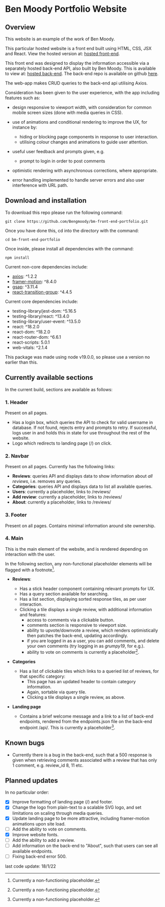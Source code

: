# Ben Moody Portfolio Website

## Overview

This website is an example of the work of Ben Moody.

This particular hosted website is a front end built using HTML, CSS, JSX and React.
View the hosted version at:
[hosted front-end](https://bmoody-portfolio.netlify.app/).

This front end was designed to display the information accessible via a separately hosted back-end API, also built by Ben Moody.
This is available to view at:
[hosted back-end](https://bmoody-portfolio.onrender.com/api/).
The back-end repo is available on github 
[here](https://github.com/Bengmoody/bm-back-portfolio).

The web-app makes CRUD queries to the back-end api utilising Axios.

Consideration has been given to the user experience, with the app including features such as:

- design responsive to viewport width, with consideration for common mobile screen sizes (done with media queries in CSS).

- use of animations and conditional rendering to improve the UX, for instance by:
    - hiding or blocking page components in response to user interaction.
    - utilising colour changes and animations to guide user attention.

- useful user feedback and prompts given, e.g.
    - prompt to login in order to post comments

- optimistic rendering with asynchronous corrections, where appropriate.

- error handling implemented to handle server errors and also user interference with URL path.

## Download and installation
To download this repo please run the following command:

`git clone https://github.com/Bengmoody/bm-front-end-portfolio.git`

Once you have done this, cd into the directory with the command:

`cd bm-front-end-portfolio`

Once inside, please install all dependencies with the command:

`npm install`

Current non-core dependencies include:
- [axios](https://axios-http.com/docs/intro): ^1.2.2
- [framer-motion](https://www.framer.com/motion/): ^8.4.0
- [gsap](https://greensock.com/docs/v3/GSAP): ^3.11.4
- [react-transition-group](https://reactcommunity.org/react-transition-group/): ^4.4.5

Current core dependencies include:
- testing-library/jest-dom: ^5.16.5
- testing-library/react: ^13.4.0
- testing-library/user-event: ^13.5.0
- react: ^18.2.0
- react-dom: ^18.2.0
- react-router-dom: ^6.6.1
- react-scripts: 5.0.1
- web-vitals: ^2.1.4

This package was made using node v19.0.0, so please use a version no earlier than this.

## Currently available sections
In the current build, sections are available as follows:

### 1. Header 
Present on all pages.
- Has a login box, which queries the API to check for valid username in database.  If not found, rejects entry and prompts to retry.  If successful, logs user in and holds this in state for use throughout the rest of the website.
- Logo which redirects to landing page (/) on click.

### 2. Navbar
Present on all pages.  Currently has the following links:
- **Reviews**: queries API and displays data to show information about *all reviews*, i.e. removes any queries.
- **Categories**: queries API and displays data to list all available queries.  
- **Users**: currently a placeholder, links to /reviews/
- **Add review**: currently a placeholder, links to /reviews/
- **About**: currently a placeholder, links to /reviews/

### 3. Footer
Present on all pages. 
Contains minimal information around site ownership.

### 4. Main
This is the main element of the website, and is rendered depending on interaction with the user. 

In the following section, any non-functional placeholder elements will be flagged with a footnote[^1].

- **Reviews**:
    - Has a stick header component containing relevant prompts for UX.
    - Has a query section available for searching.
    - Has a list section, displaying sorted response tiles, as per user interaction.
    - Clicking a tile displays a single review, with additional information and features:
        - access to comments via a clickable button.
        - comments section is responsive to viewport size.
        - ability to upvote/downvote a review, which renders optimistically then patches the back-end, updating accordingly.
        - if you are logged in as a user, you can add comments, and delete your own comments (try logging in as *grumpy19*, for e.g.). 
        - ability to vote on comments is currently a placeholder[^1].


- **Categories**
    - Has a list of clickable tiles which links to a queried list of reviews, for that specific category:
        - This page has an updated header to contain category information.
        - Again, sortable via query tile.
        - Clicking a tile displays a single review, as above.

- **Landing page**
    - Contains a brief welcome message and a link to a list of back-end endpoints, rendered from the endpoints.json file on the back-end endpoint /api/.
    This is currently a placeholder[^1].

[^1]: Currently a non-functioning placeholder.


## Known bugs

- Currently there is a bug in the back-end, such that a 500 response is given when retrieving comments associated with a review that has only 1 comment, e.g. review_id 8, 11 etc.


## Planned updates
In no particular order:

-[X] Improve formatting of landing page (/) and footer.
-[X] Change the logo from plain-text to a scalable SVG logo, and set limitations on scaling through media queries.
-[X] Update landing page to be more attractive, including framer-motion animations upon site load.
-[ ] Add the ability to vote on comments.
-[X] Improve website fonts.
-[ ] Add the ability to add a review.
-[ ] Add information on the back-end to "About", such that users can see all available endpoints.  
-[ ] Fixing back-end error 500.

last code update: 18/1/22



